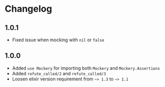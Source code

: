 # Changelog

## 1.0.1
* Fixed issue when mocking with `nil` or `false`

## 1.0.0
* Added `use Mockery` for importing both `Mockery` and `Mockery.Assertions`
* Added `refute_called/2` and `refute_called/3`
* Loosen elixir version requirement from `~> 1.3` to `~> 1.1`
